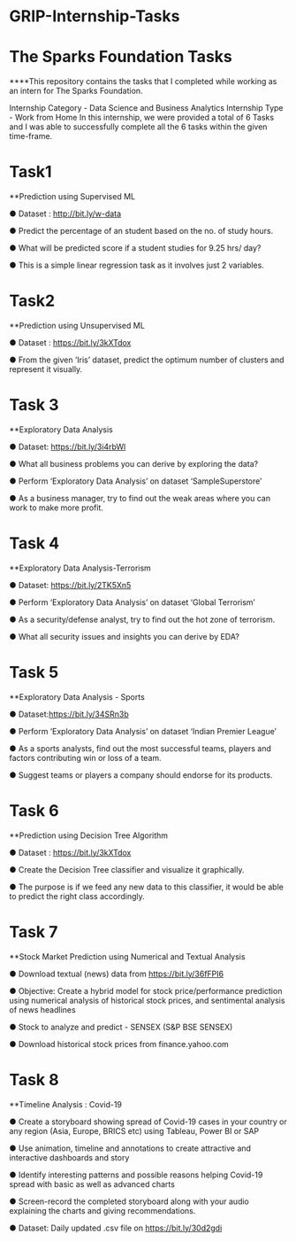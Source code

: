 # GRIP-Internship-Tasks

# The Sparks Foundation Tasks

****This repository contains the tasks that I completed while working as an intern for The Sparks Foundation.

Internship Category - Data Science and Business Analytics
Internship Type - Work from Home
In this internship, we were provided a total of 6 Tasks and I was able to successfully complete all the 6 tasks within the given time-frame.

# Task1

**Prediction using Supervised ML

● Dataset : http://bit.ly/w-data

● Predict the percentage of an student based on the no. of study hours.

● What will be predicted score if a student studies for 9.25 hrs/ day?

● This is a simple linear regression task as it involves just 2 variables.


# Task2

**Prediction using Unsupervised ML

● Dataset : https://bit.ly/3kXTdox

● From the given ‘Iris’ dataset, predict the optimum number of clusters and represent it visually.

# Task 3

**Exploratory Data Analysis

● Dataset: https://bit.ly/3i4rbWl

● What all business problems you can derive by exploring the data?

● Perform ‘Exploratory Data Analysis’ on dataset ‘SampleSuperstore’

● As a business manager, try to find out the weak areas where you can work to make more profit.

# Task 4

**Exploratory Data Analysis-Terrorism

● Dataset: https://bit.ly/2TK5Xn5

● Perform ‘Exploratory Data Analysis’ on dataset ‘Global Terrorism’

● As a security/defense analyst, try to find out the hot zone of terrorism.

● What all security issues and insights you can derive by EDA?

# Task 5

**Exploratory Data Analysis - Sports

● Dataset:https://bit.ly/34SRn3b

● Perform ‘Exploratory Data Analysis’ on dataset ‘Indian Premier League’

● As a sports analysts, find out the most successful teams, players and factors contributing win or loss of a team.

● Suggest teams or players a company should endorse for its products.


# Task 6

**Prediction using Decision Tree Algorithm

● Dataset : https://bit.ly/3kXTdox

● Create the Decision Tree classifier and visualize it graphically.

● The purpose is if we feed any new data to this classifier, it would be able to predict the right class accordingly.


# Task 7

**Stock Market Prediction using Numerical and Textual Analysis

● Download textual (news) data from https://bit.ly/36fFPI6

● Objective: Create a hybrid model for stock price/performance prediction using numerical analysis of historical stock prices, and sentimental analysis of news headlines

● Stock to analyze and predict - SENSEX (S&P BSE SENSEX)

● Download historical stock prices from finance.yahoo.com


# Task 8

**Timeline Analysis : Covid-19

● Create a storyboard showing spread of Covid-19 cases in your country or any region (Asia, Europe, BRICS etc) using Tableau, Power BI or SAP

● Use animation, timeline and annotations to create attractive and interactive dashboards and story

● Identify interesting patterns and possible reasons helping Covid-19 spread with basic as well as advanced charts

● Screen-record the completed storyboard along with your audio explaining the charts and giving recommendations.

● Dataset: Daily updated .csv file on https://bit.ly/30d2gdi










